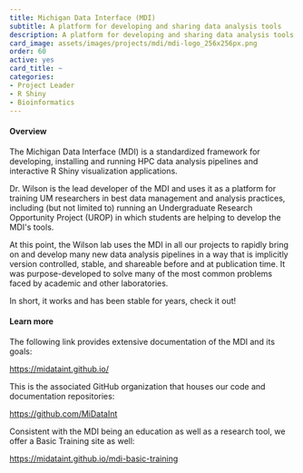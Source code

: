 ```yaml
---
title: Michigan Data Interface (MDI)
subtitle: A platform for developing and sharing data analysis tools
description: A platform for developing and sharing data analysis tools
card_image: assets/images/projects/mdi/mdi-logo_256x256px.png
order: 60
active: yes
card_title: ~
categories:
- Project Leader
- R Shiny
- Bioinformatics
---
```


#### Overview

The Michigan Data Interface (MDI) is a standardized framework for developing, installing and running HPC data analysis pipelines and interactive R Shiny visualization applications. 

Dr. Wilson is the lead developer of the MDI and uses it as a platform for training UM researchers in best data management and analysis practices, including (but not limited to) running an Undergraduate Research Opportunity Project (UROP) in which students are helping to develop the MDI's tools.

At this point, the Wilson lab uses the MDI in all our projects to rapidly bring on and develop many new data analysis pipelines in a way that is implicitly version controlled, stable, and shareable before and at publication time. It was purpose-developed to solve many of the most common problems faced by academic and other laboratories. 

In short, it works and has been stable for years, check it out!

#### Learn more

The following link provides extensive documentation of the MDI and its goals:

<https://midataint.github.io/>

This is the associated GitHub organization that houses our code and documentation repositories:

<https://github.com/MiDataInt>

Consistent with the MDI being an education as well as a research tool, we offer a Basic Training site as well:

<https://midataint.github.io/mdi-basic-training>

